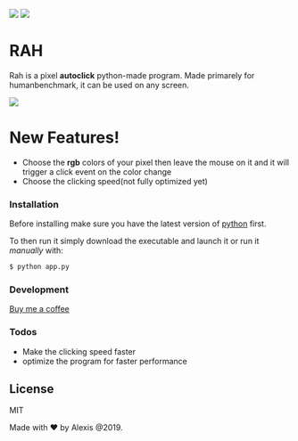 [![](https://img.shields.io/badge/version-1.0-green)]()
[![](https://img.shields.io/badge/build-stable-orange)]()

# RAH

Rah is a pixel **autoclick** python-made program. Made primarely for humanbenchmark, it can be used on any screen.

![](https://imgur.com/a/QhRQNuP)

# New Features!

  - Choose the **rgb** colors of your pixel then leave the mouse on it and it will trigger a click event on the color change
  - Choose the clicking speed(not fully optimized yet)

### Installation
Before installing make sure you have the latest version of [python](https://www.python.org/downloads/) first.

To then run it simply download the executable and launch it or run it *manually* with:

```sh
$ python app.py
```


### Development

[Buy me a coffee](https://www.buymeacoffee.com/)

### Todos

 - Make the clicking speed faster
 - optimize the program for faster performance

License
----

MIT

Made with ❤️ by Alexis @2019.

